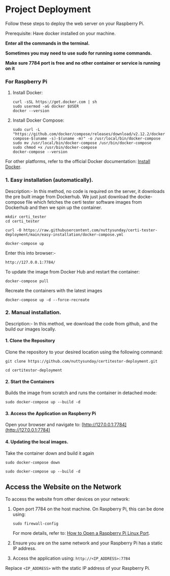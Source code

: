 # Project Deployment

Follow these steps to deploy the web server on your Raspberry Pi.

Prerequisite: Have docker installed on your machine.

**Enter all the commands in the terminal.**

**Sometimes you may need to use sudo for running some commands.**

**Make sure 7784 port is free and no other container or service is running on it**

### For Raspberry Pi

1. Install Docker:
   ```
   curl -sSL https://get.docker.com | sh
   sudo usermod -aG docker $USER
   docker --version
   ```

2. Install Docker Compose:
   ```
   sudo curl -L "https://github.com/docker/compose/releases/download/v2.12.2/docker-compose-$(uname -s)-$(uname -m)" -o /usr/local/bin/docker-compose
   sudo mv /usr/local/bin/docker-compose /usr/bin/docker-compose
   sudo chmod +x /usr/bin/docker-compose
   docker-compose --version
   ```

For other platforms, refer to the official Docker documentation: [Install Docker](https://www.docker.com/products/docker-desktop/).

### 1. Easy installation (automatically).

   Description:- In this method, no code is required on the server, it downloads the pre built image from Dockerhub. We just just download the docke-compose file which fetches the certi tester software images from Dockerhub and then we spin up the container.

   ```
   mkdir certi_tester
   cd certi_tester
   ```

   ```
   curl -O https://raw.githubusercontent.com/nuttysunday/certi-tester-deployment/main/easy-installation/docker-compose.yml
   ```

   ```
   docker-compose up
   ```

   Enter this into browser:-
   ```
   http://127.0.0.1:7784/
   ```

   To update the image from Docker Hub and restart the container:
   ```
   docker-compose pull
   ```

   Recreate the containers with the latest images
   ```
   docker-compose up -d --force-recreate
   ```

### 2. Manual installation.

   Description:- In this method, we download the code from github, and the build our images locally.

   #### 1. Clone the Repository

   Clone the repository to your desired location using the following command:
   
   ```
   git clone https://github.com/nuttysunday/certitestor-deployment.git
   ```

   ```
   cd certitestor-deployment
   ```

   #### 2. Start the Containers

   Builds the image from scratch and runs the container in detached mode:
   ```
   sudo docker-compose up --build -d
   ```

   #### 3. Access the Application on Raspberry Pi

   Open your browser and navigate to:
   [http://127.0.0.1:7784](http://127.0.0.1:7784)


   #### 4. Updating the local images.

   Take the container down and build it again
   ```
   sudo docker-compose down
   ```

   ```
   sudo docker-compose up --build -d
   ```

## Access the Website on the Network

To access the website from other devices on your network:

1. Open port 7784 on the host machine. On Raspberry Pi, this can be done using:
   ```
   sudo firewall-config
   ```
   For more details, refer to: [How to Open a Raspberry Pi Linux Port](https://raspberrypi.stackexchange.com/questions/69123/how-to-open-a-raspberry-pi-linux-port).

2. Ensure you are on the same network and your Raspberry Pi has a static IP address. 

3. Access the application using:
   ```http://<IP_ADDRESS>:7784```

Replace `<IP_ADDRESS>` with the static IP address of your Raspberry Pi.